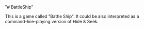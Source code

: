 "# BattleShip" 

This is a game called "Battle Ship". It could be also interpreted as a command-line-playing version of Hide & Seek.
